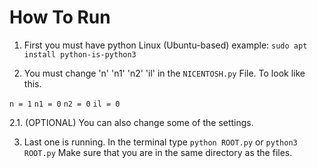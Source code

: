  # How To Run
 1. First you must have python 
 Linux (Ubuntu-based) example: `sudo apt install python-is-python3`

 2. You must change 'n' 'n1' 'n2' 'il' in the `NICENTOSH.py` File. To look like this.

`n = 1`
`n1 = 0`
`n2 = 0`
`il = 0`

2.1. (OPTIONAL) You can also change some of the settings.

3. Last one is running. In the terminal type `python ROOT.py` or `python3 ROOT.py` Make sure that you are in the same directory as the files.
